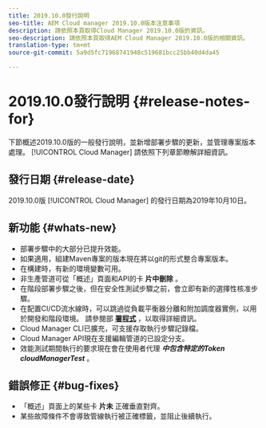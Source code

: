 ```yaml
---
title: 2019.10.0發行說明
seo-title: AEM Cloud manager 2019.10.0版本注意事項
description: 請依照本頁取得Cloud Manager 2019.10.0版的資訊。
seo-description: 請依照本頁取得AEM Cloud Manager 2019.10.0版的相關資訊。
translation-type: tm+mt
source-git-commit: 5a9d5fc71968741948c519681bcc25bb40d4da45

---
```


# 2019.10.0發行說明 {#release-notes-for}

下節概述2019.10.0版的一般發行說明，並新增部署步驟的更新，並管理專案版本處理。 [!UICONTROL Cloud Manager] 
請依照下列章節瞭解詳細資訊。

## 發行日期 {#release-date}

2019.10.0版 [!UICONTROL Cloud Manager] 的發行日期為2019年10月10日。

## 新功能 {#whats-new}

* 部署步驟中的大部分已提升效能。
* 如果適用，組建Maven專案的版本現在將以git的形式整合專案版本。
* 在構建時，有新的環境變數可用。
* 非生產管道可從「概述」頁面和API的卡 **片中刪除** 。
* 在階段部署步驟之後，但在安全性測試步驟之前，會立即有新的選擇性核准步驟。
* 在配置CI/CD流水線時，可以跳過從負載平衡器分離和附加調度器實例，以用於開發和階段環境。
請參閱部 **[署程式](deploying-code.md#deployment-process)** ，以取得詳細資訊。
* Cloud Manager CLI已擴充，可支援存取執行步驟記錄檔。
* Cloud Manager API現在支援編輯管道的已設定分支。
* 效能測試期間執行的要求現在會在使用者代理 ***中包含特定的Token cloudManagerTest*** 。

## 錯誤修正 {#bug-fixes}

* 「概述」頁面上的某些卡 **片未** 正確垂直對齊。
* 某些故障條件不會導致管線執行被正確標籤，並阻止後續執行。
